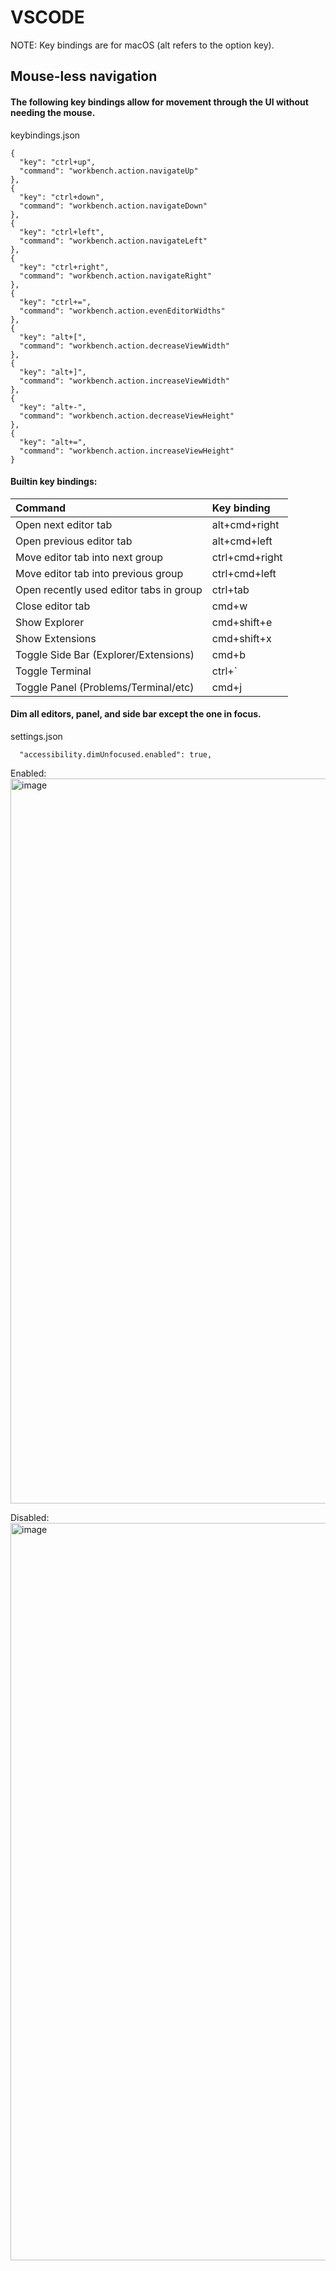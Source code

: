 # VSCODE

NOTE: Key bindings are for macOS (alt refers to the option key).

## Mouse-less navigation

#### The following key bindings allow for movement through the UI without needing the mouse.

keybindings.json
```
{
  "key": "ctrl+up",
  "command": "workbench.action.navigateUp"
},
{
  "key": "ctrl+down",
  "command": "workbench.action.navigateDown"
},
{
  "key": "ctrl+left",
  "command": "workbench.action.navigateLeft"
},
{
  "key": "ctrl+right",
  "command": "workbench.action.navigateRight"
},
{
  "key": "ctrl+=",
  "command": "workbench.action.evenEditorWidths"
},
{
  "key": "alt+[",
  "command": "workbench.action.decreaseViewWidth"
},
{
  "key": "alt+]",
  "command": "workbench.action.increaseViewWidth"
},
{
  "key": "alt+-",
  "command": "workbench.action.decreaseViewHeight"
},
{
  "key": "alt+=",
  "command": "workbench.action.increaseViewHeight"
}
```

#### Builtin key bindings:

| Command | Key binding |
|:---|:---|
| Open next editor tab | alt+cmd+right |
| Open previous editor tab | alt+cmd+left |
| Move editor tab into next group | ctrl+cmd+right |
| Move editor tab into previous group | ctrl+cmd+left |
| Open recently used editor tabs in group | ctrl+tab |
| Close editor tab | cmd+w |
| Show Explorer | cmd+shift+e |
| Show Extensions | cmd+shift+x |
| Toggle Side Bar (Explorer/Extensions) | cmd+b |
| Toggle Terminal | ctrl+` |
| Toggle Panel (Problems/Terminal/etc) | cmd+j |

#### Dim all editors, panel, and side bar except the one in focus.

settings.json
```
  "accessibility.dimUnfocused.enabled": true,
```

Enabled:
<img width="1160" alt="image" src="https://github.com/liamhennebury/vscode/assets/80056604/2c0c9754-4266-4de3-80fa-3448abdca280">

Disabled:
<img width="1180" alt="image" src="https://github.com/liamhennebury/vscode/assets/80056604/f032fe8c-cbd0-4e5b-bfb7-c7e012430fdb">
